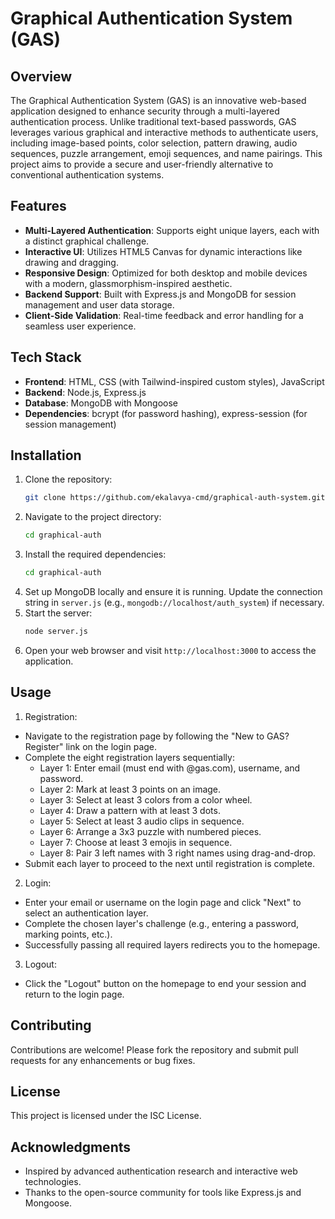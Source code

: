 # Graphical Authentication System (GAS)

## Overview
The Graphical Authentication System (GAS) is an innovative web-based application designed to enhance security through a multi-layered authentication process. Unlike traditional text-based passwords, GAS leverages various graphical and interactive methods to authenticate users, including image-based points, color selection, pattern drawing, audio sequences, puzzle arrangement, emoji sequences, and name pairings. This project aims to provide a secure and user-friendly alternative to conventional authentication systems.

## Features
- **Multi-Layered Authentication**: Supports eight unique layers, each with a distinct graphical challenge.
- **Interactive UI**: Utilizes HTML5 Canvas for dynamic interactions like drawing and dragging.
- **Responsive Design**: Optimized for both desktop and mobile devices with a modern, glassmorphism-inspired aesthetic.
- **Backend Support**: Built with Express.js and MongoDB for session management and user data storage.
- **Client-Side Validation**: Real-time feedback and error handling for a seamless user experience.

## Tech Stack
- **Frontend**: HTML, CSS (with Tailwind-inspired custom styles), JavaScript
- **Backend**: Node.js, Express.js
- **Database**: MongoDB with Mongoose
- **Dependencies**: bcrypt (for password hashing), express-session (for session management)

## Installation
1. Clone the repository:
   ```bash
   git clone https://github.com/ekalavya-cmd/graphical-auth-system.git
   ```
2. Navigate to the project directory:
   ```bash
   cd graphical-auth
   ```
3. Install the required dependencies:
   ```bash
   cd graphical-auth
   ```
4. Set up MongoDB locally and ensure it is running. Update the connection string in `server.js` (e.g., `mongodb://localhost/auth_system`) if necessary.
5. Start the server:
   ```bash
   node server.js
   ```
6. Open your web browser and visit `http://localhost:3000` to access the application.

## Usage
1. Registration:
- Navigate to the registration page by following the "New to GAS? Register" link on the login page.
- Complete the eight registration layers sequentially:
  - Layer 1: Enter email (must end with @gas.com), username, and password.
  - Layer 2: Mark at least 3 points on an image.
  - Layer 3: Select at least 3 colors from a color wheel.
  - Layer 4: Draw a pattern with at least 3 dots.
  - Layer 5: Select at least 3 audio clips in sequence.
  - Layer 6: Arrange a 3x3 puzzle with numbered pieces.
  - Layer 7: Choose at least 3 emojis in sequence.
  - Layer 8: Pair 3 left names with 3 right names using drag-and-drop.
- Submit each layer to proceed to the next until registration is complete.
2. Login:
- Enter your email or username on the login page and click "Next" to select an authentication layer.
- Complete the chosen layer's challenge (e.g., entering a password, marking points, etc.).
- Successfully passing all required layers redirects you to the homepage.
3. Logout:
- Click the "Logout" button on the homepage to end your session and return to the login page.

## Contributing
Contributions are welcome! Please fork the repository and submit pull requests for any enhancements or bug fixes.

## License
This project is licensed under the ISC License.

## Acknowledgments
- Inspired by advanced authentication research and interactive web technologies.
- Thanks to the open-source community for tools like Express.js and Mongoose.

   
 
